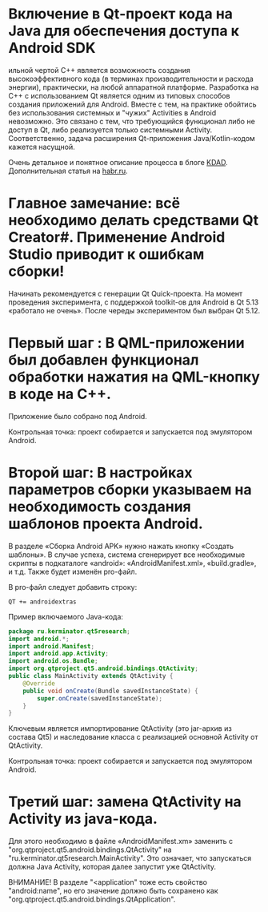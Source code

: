 # Включение в Qt-проект кода на Java для обеспечения доступа к Android SDK
ильной чертой C++ является возможность создания высокоэффективного кода (в терминах производительности и расхода энергии), практически, на любой аппаратной платформе. Разработка на C++ с использованием Qt является одним из типовых способов создания приложений для Android. Вместе с тем, на практике обойтись без использования системных и "чужих" Activities в Android невозможно. Это связано с тем, что требующийся функционал либо не доступ в Qt, либо реализуется только системными Activity. Соответственно, задача расширения Qt-приложения Java/Kotlin-кодом кажется насущной.

Очень детальное и понятное описание процесса в блоге [KDAD](https://www.kdab.com/qt-android-episode-7/). Дополнительная статья на [habr.ru](://www.habrahabr.net/thread/8730).

# Главное замечание: всё необходимо делать средствами Qt Creator#. Применение Android Studio приводит к ошибкам сборки!

Начинать рекомендуется с генерации Qt Quick-проекта. На момент проведения эксперимента, с поддержкой toolkit-ов для Android в Qt 5.13 «работало не очень». После череды экспериментом был выбран Qt 5.12.

# Первый шаг : В QML-приложении был добавлен функционал обработки нажатия на QML-кнопку в коде на C++.

Приложение было собрано под Android. 

Контрольная точка: проект собирается и запускается под эмулятором Android.

# Второй шаг: В настройках параметров сборки указываем на необходимость создания шаблонов проекта Android. 

В разделе «Сборка Android APK» нужно нажать кнопку «Создать шаблоны». В случае успеха, система сгенерирует все необходимые скрипты в подкаталоге «android»: «AndroidManifest.xml», «build.gradle», и т.д. Также будет изменён pro-файл.

В pro-файл следует добавить строку:

```
QT += androidextras
```

Пример включаемого Java-кода:

```java
package ru.kerminator.qt5research;
import android.*;
import android.Manifest;
import android.app.Activity;
import android.os.Bundle;
import org.qtproject.qt5.android.bindings.QtActivity;
public class MainActivity extends QtActivity {
    @Override
    public void onCreate(Bundle savedInstanceState) {
        super.onCreate(savedInstanceState);
    }
}
```

Ключевым является импортирование QtActivity (это jar-архив из состава Qt5) и наследование класса с реализацией основной Activity от QtActivity.

Контрольная точка: проект собирается и запускается под эмулятором Android.

# Третий шаг: замена QtActivity на Activity из java-кода.

Для этого необходимо в файле «AndroidManifest.xm» заменить <activity name=…> с "org.qtproject.qt5.android.bindings.QtActivity" на "ru.kerminator.qt5research.MainActivity". Это означает, что запускаться должна Java Activity, которая далее запустит уже QtActivity.

ВНИМАНИЕ! В разделе "<application" тоже есть свойство "android:name", но его значение должно быть сохранено как "org.qtproject.qt5.android.bindings.QtApplication".
